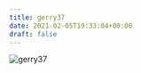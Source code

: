 ```yaml
---
title: gerry37
date: 2021-02-05T19:33:04+00:00
draft: false
---
```


![gerry37](/images/2011%20198.jpeg)

